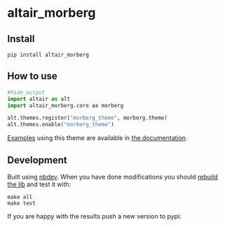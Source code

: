 # altair_morberg



## Install

`pip install altair_morberg`

## How to use

```python
#hide_output
import altair as alt
import altair_morberg.core as morberg

alt.themes.register("morberg_theme", morberg.theme)
alt.themes.enable("morberg_theme")
```

[Examples](https://morberg.github.io/altair_morberg/examples.html) using this theme are available in [the documentation](https://morberg.github.io/altair_morberg/).

## Development

Built using [nbdev](https://nbdev.fast.ai). When you have done modifications you should [rebuild the lib](https://nbdev.fast.ai/example.html#Step-4:--Convert-Notebooks-To-Python-Modules-&-Docs) and test it with:

```
make all
make test
```

If you are happy with the results push a new version to pypi:

```
